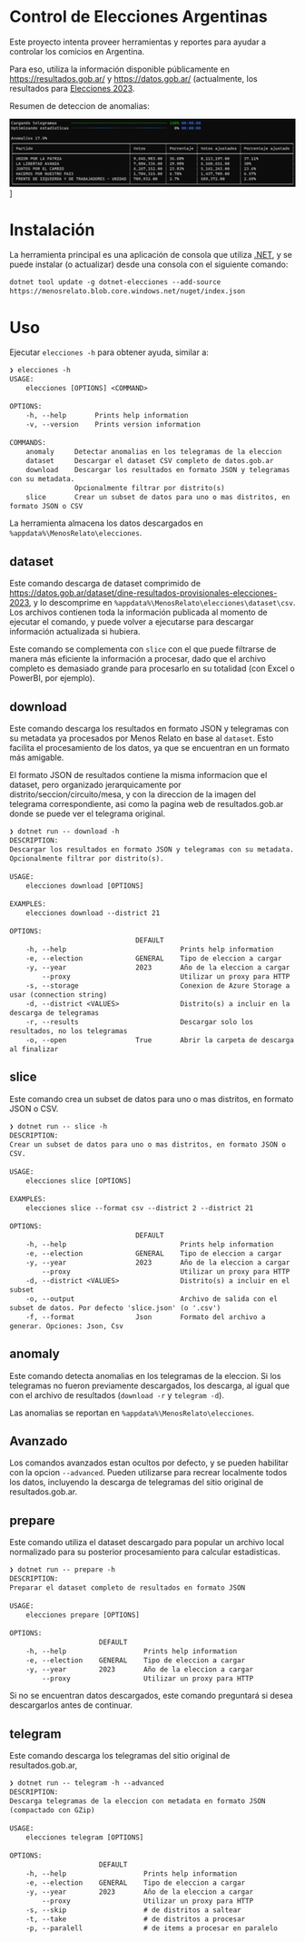 # Control de Elecciones Argentinas

Este proyecto intenta proveer herramientas y reportes para ayudar a controlar 
los comicios en Argentina. 

Para eso, utiliza la información disponible públicamente en https://resultados.gob.ar/ y 
https://datos.gob.ar/ (actualmente, los resultados para [Elecciones 2023](https://datos.gob.ar/dataset/dine-resultados-provisionales-elecciones-2023).

Resumen de deteccion de anomalias:

![Anomalias](https://github.com/MenosRelato/elecciones/blob/main/assets/anomalias.png?raw=true)]

# Instalación

La herramienta principal es una aplicación de consola que utiliza [.NET](https://get.dot.net), 
y se puede instalar (o actualizar) desde una consola con el siguiente comando:

```
dotnet tool update -g dotnet-elecciones --add-source https://menosrelato.blob.core.windows.net/nuget/index.json
```

# Uso

Ejecutar `elecciones -h` para obtener ayuda, similar a:

```
❯ elecciones -h
USAGE:
    elecciones [OPTIONS] <COMMAND>

OPTIONS:
    -h, --help       Prints help information
    -v, --version    Prints version information

COMMANDS:
    anomaly     Detectar anomalias en los telegramas de la eleccion
    dataset     Descargar el dataset CSV completo de datos.gob.ar
    download    Descargar los resultados en formato JSON y telegramas con su metadata.
                Opcionalmente filtrar por distrito(s)
    slice       Crear un subset de datos para uno o mas distritos, en formato JSON o CSV
```

La herramienta almacena los datos descargados en `%appdata%\MenosRelato\elecciones`.

## dataset

Este comando descarga de dataset comprimido de https://datos.gob.ar/dataset/dine-resultados-provisionales-elecciones-2023, 
y lo descomprime en `%appdata%\MenosRelato\elecciones\dataset\csv`.
Los archivos contienen toda la información publicada al momento de ejecutar 
el comando, y puede volver a ejecutarse para descargar información actualizada 
si hubiera.

Este comando se complementa con `slice` con el que puede filtrarse de manera 
más eficiente la información a procesar, dado que el archivo completo es 
demasiado grande para procesarlo en su totalidad (con Excel o PowerBI, por ejemplo).

## download

Este comando descarga los resultados en formato JSON y telegramas con su metadata
ya procesados por Menos Relato en base al `dataset`. Esto facilita el procesamiento 
de los datos, ya que se encuentran en un formato más amigable. 

El formato JSON de resultados contiene la misma informacion que el dataset, pero 
organizado jerarquicamente por distrito/seccion/circuito/mesa, y con la direccion 
de la imagen del telegrama correspondiente, asi como la pagina web de resultados.gob.ar
donde se puede ver el telegrama original.

```
❯ dotnet run -- download -h
DESCRIPTION:
Descargar los resultados en formato JSON y telegramas con su metadata.
Opcionalmente filtrar por distrito(s).

USAGE:
    elecciones download [OPTIONS]

EXAMPLES:
    elecciones download --district 21

OPTIONS:
                               DEFAULT
    -h, --help                            Prints help information
    -e, --election             GENERAL    Tipo de eleccion a cargar
    -y, --year                 2023       Año de la eleccion a cargar
        --proxy                           Utilizar un proxy para HTTP
    -s, --storage                         Conexion de Azure Storage a usar (connection string)
    -d, --district <VALUES>               Distrito(s) a incluir en la descarga de telegramas
    -r, --results                         Descargar solo los resultados, no los telegramas
    -o, --open                 True       Abrir la carpeta de descarga al finalizar
```

## slice

Este comando crea un subset de datos para uno o mas distritos, en formato JSON o CSV.

```
❯ dotnet run -- slice -h
DESCRIPTION:
Crear un subset de datos para uno o mas distritos, en formato JSON o CSV.

USAGE:
    elecciones slice [OPTIONS]

EXAMPLES:
    elecciones slice --format csv --district 2 --district 21

OPTIONS:
                               DEFAULT
    -h, --help                            Prints help information
    -e, --election             GENERAL    Tipo de eleccion a cargar
    -y, --year                 2023       Año de la eleccion a cargar
        --proxy                           Utilizar un proxy para HTTP
    -d, --district <VALUES>               Distrito(s) a incluir en el subset
    -o, --output                          Archivo de salida con el subset de datos. Por defecto 'slice.json' (o '.csv')
    -f, --format               Json       Formato del archivo a generar. Opciones: Json, Csv
```

## anomaly

Este comando detecta anomalias en los telegramas de la eleccion. 
Si los telegramas no fueron previamente descargados, los descarga, 
al igual que con el archivo de resultados (`download -r` y `telegram -d`).

Las anomalias se reportan en `%appdata%\MenosRelato\elecciones`.

## Avanzado

Los comandos avanzados estan ocultos por defecto, y se pueden habilitar con la 
opcion `--advanced`. Pueden utilizarse para recrear localmente todos los datos, 
incluyendo la descarga de telegramas del sitio original de resultados.gob.ar.

## prepare

Este comando utiliza el dataset descargado para popular un archivo local normalizado 
para su posterior procesamiento para calcular estadisticas. 

```
❯ dotnet run -- prepare -h
DESCRIPTION:
Preparar el dataset completo de resultados en formato JSON

USAGE:
    elecciones prepare [OPTIONS]

OPTIONS:
                      DEFAULT
    -h, --help                   Prints help information
    -e, --election    GENERAL    Tipo de eleccion a cargar
    -y, --year        2023       Año de la eleccion a cargar
        --proxy                  Utilizar un proxy para HTTP
```

Si no se encuentran datos descargados, este comando preguntará si desea descargarlos 
antes de continuar.

## telegram

Este comando descarga los telegramas del sitio original de resultados.gob.ar,

```
❯ dotnet run -- telegram -h --advanced
DESCRIPTION:
Descarga telegramas de la eleccion con metadata en formato JSON (compactado con GZip)

USAGE:
    elecciones telegram [OPTIONS]

OPTIONS:
                      DEFAULT
    -h, --help                   Prints help information
    -e, --election    GENERAL    Tipo de eleccion a cargar
    -y, --year        2023       Año de la eleccion a cargar
        --proxy                  Utilizar un proxy para HTTP
    -s, --skip                   # de distritos a saltear
    -t, --take                   # de distritos a procesar
    -p, --paralell               # de items a procesar en paralelo
```